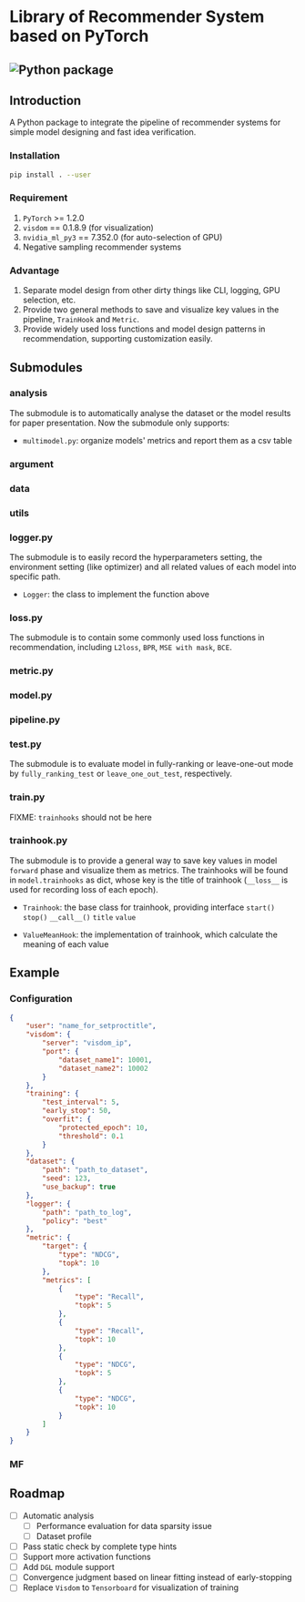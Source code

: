 # Library of Recommender System based on PyTorch
![Python package](https://github.com/Sweetnow/librecframework/workflows/Python%20package/badge.svg)
---

## Introduction

A Python package to integrate the pipeline of recommender systems for simple model designing and fast idea verification.

### Installation

```bash
pip install . --user
```

### Requirement

1. `PyTorch` >= 1.2.0
2. `visdom` == 0.1.8.9 (for visualization)
3. `nvidia_ml_py3` == 7.352.0 (for auto-selection of GPU)
4. Negative sampling recommender systems

### Advantage

1. Separate model design from other dirty things like CLI, logging, GPU selection, etc.
2. Provide two general methods to save and visualize key values in the pipeline, `TrainHook` and `Metric`.
3. Provide widely used loss functions and model design patterns in recommendation, supporting customization easily.



## Submodules

### analysis

The submodule is to automatically analyse the dataset or the model results for paper presentation. Now the submodule only supports:

- `multimodel.py`: organize models' metrics and report them as a csv table

### argument



### data



### utils



### logger.py

The submodule is to easily record the hyperparameters setting, the environment setting (like optimizer) and all related values of each model into specific path.

- `Logger`: the class to implement the function above

### loss.py

The submodule is to contain some commonly used loss functions in recommendation, including `L2loss`, `BPR`, `MSE with mask`, `BCE`.

### metric.py



### model.py



### pipeline.py



### test.py

The submodule is to evaluate model in fully-ranking or leave-one-out mode by `fully_ranking_test` or `leave_one_out_test`, respectively.

### train.py

FIXME: `trainhooks` should not be here

### trainhook.py

The submodule is to provide a general way to save key values in model `forward` phase and visualize them as metrics. The trainhooks will be found in `model.trainhooks` as dict, whose key is the title of trainhook (`__loss__` is used for recording loss of each epoch).

- `Trainhook`: the base class for trainhook, providing interface `start()` `stop()` `__call__()` `title` `value`

- `ValueMeanHook`: the implementation of trainhook, which calculate the meaning of each value

## Example

### Configuration

```json
{
    "user": "name_for_setproctitle",
    "visdom": {
        "server": "visdom_ip",
        "port": {
            "dataset_name1": 10001,
            "dataset_name2": 10002
        }
    },
    "training": {
        "test_interval": 5,
        "early_stop": 50,
        "overfit": {
            "protected_epoch": 10,
            "threshold": 0.1
        }
    },
    "dataset": {
        "path": "path_to_dataset",
        "seed": 123,
        "use_backup": true
    },
    "logger": {
        "path": "path_to_log",
        "policy": "best"
    },
    "metric": {
        "target": {
            "type": "NDCG",
            "topk": 10
        },
        "metrics": [
            {
                "type": "Recall",
                "topk": 5
            },
            {
                "type": "Recall",
                "topk": 10
            },
            {
                "type": "NDCG",
                "topk": 5
            },
            {
                "type": "NDCG",
                "topk": 10
            }
        ]
    }
}

```

### MF



## Roadmap

- [ ] Automatic analysis
  - [ ] Performance evaluation for data sparsity issue
  - [ ] Dataset profile
- [ ] Pass static check by complete type hints
- [ ] Support more activation functions
- [ ] Add `DGL` module support
- [ ] Convergence judgment based on linear fitting instead of early-stopping
- [ ] Replace `Visdom` to `Tensorboard` for visualization of training